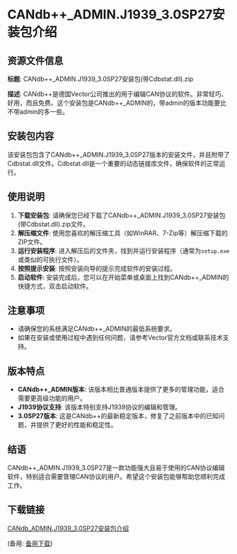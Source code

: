 # CANdb++_ADMIN.J1939_3.0SP27安装包介绍

## 资源文件信息

**标题**: CANdb++_ADMIN.J1939_3.0SP27安装包(带Cdbstat.dll).zip

**描述**: 
CANdb++是德国Vector公司推出的用于编辑CAN协议的软件。非常轻巧、好用，而且免费。这个安装包是CANdb++_ADMIN的，带admin的版本功能要比不带admin的多一些。

## 安装包内容

该安装包包含了CANdb++_ADMIN.J1939_3.0SP27版本的安装文件，并且附带了Cdbstat.dll文件。Cdbstat.dll是一个重要的动态链接库文件，确保软件的正常运行。

## 使用说明

1. **下载安装包**: 请确保您已经下载了CANdb++_ADMIN.J1939_3.0SP27安装包(带Cdbstat.dll).zip文件。
2. **解压缩文件**: 使用您喜欢的解压缩工具（如WinRAR、7-Zip等）解压缩下载的ZIP文件。
3. **运行安装程序**: 进入解压后的文件夹，找到并运行安装程序（通常为`setup.exe`或类似的可执行文件）。
4. **按照提示安装**: 按照安装向导的提示完成软件的安装过程。
5. **启动软件**: 安装完成后，您可以在开始菜单或桌面上找到CANdb++_ADMIN的快捷方式，双击启动软件。

## 注意事项

- 请确保您的系统满足CANdb++_ADMIN的最低系统要求。
- 如果在安装或使用过程中遇到任何问题，请参考Vector官方文档或联系技术支持。

## 版本特点

- **CANdb++_ADMIN版本**: 该版本相比普通版本提供了更多的管理功能，适合需要更高级功能的用户。
- **J1939协议支持**: 该版本特别支持J1939协议的编辑和管理。
- **3.0SP27版本**: 这是CANdb++的最新稳定版本，修复了之前版本中的已知问题，并提供了更好的性能和稳定性。

## 结语

CANdb++_ADMIN.J1939_3.0SP27是一款功能强大且易于使用的CAN协议编辑软件，特别适合需要管理CAN协议的用户。希望这个安装包能够帮助您顺利完成工作。

## 下载链接
[CANdb_ADMIN.J1939_3.0SP27安装包介绍](https://pan.quark.cn/s/496ffbd4c20d) 

(备用: [备用下载](https://pan.baidu.com/s/1zNPUln9OvRcwNJe93GZ3RA?pwd=1234))
